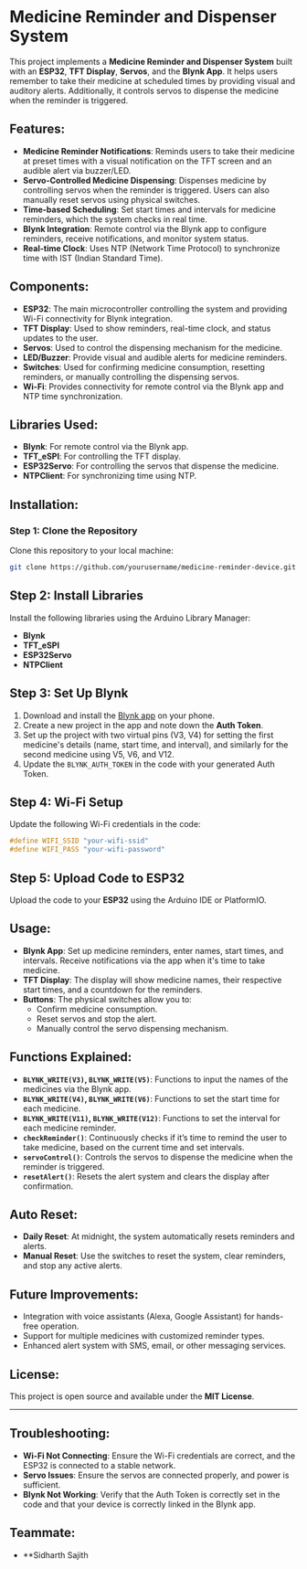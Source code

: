 # Medicine Reminder and Dispenser System

This project implements a **Medicine Reminder and Dispenser System** built with an **ESP32**, **TFT Display**, **Servos**, and the **Blynk App**. It helps users remember to take their medicine at scheduled times by providing visual and auditory alerts. Additionally, it controls servos to dispense the medicine when the reminder is triggered.

## Features:
- **Medicine Reminder Notifications**: Reminds users to take their medicine at preset times with a visual notification on the TFT screen and an audible alert via buzzer/LED.
- **Servo-Controlled Medicine Dispensing**: Dispenses medicine by controlling servos when the reminder is triggered. Users can also manually reset servos using physical switches.
- **Time-based Scheduling**: Set start times and intervals for medicine reminders, which the system checks in real time.
- **Blynk Integration**: Remote control via the Blynk app to configure reminders, receive notifications, and monitor system status.
- **Real-time Clock**: Uses NTP (Network Time Protocol) to synchronize time with IST (Indian Standard Time).

## Components:
- **ESP32**: The main microcontroller controlling the system and providing Wi-Fi connectivity for Blynk integration.
- **TFT Display**: Used to show reminders, real-time clock, and status updates to the user.
- **Servos**: Used to control the dispensing mechanism for the medicine.
- **LED/Buzzer**: Provide visual and audible alerts for medicine reminders.
- **Switches**: Used for confirming medicine consumption, resetting reminders, or manually controlling the dispensing servos.
- **Wi-Fi**: Provides connectivity for remote control via the Blynk app and NTP time synchronization.

## Libraries Used:
- **Blynk**: For remote control via the Blynk app.
- **TFT_eSPI**: For controlling the TFT display.
- **ESP32Servo**: For controlling the servos that dispense the medicine.
- **NTPClient**: For synchronizing time using NTP.

## Installation:

### Step 1: Clone the Repository
Clone this repository to your local machine:
```bash
git clone https://github.com/yourusername/medicine-reminder-device.git
```
## Step 2: Install Libraries
Install the following libraries using the Arduino Library Manager:

- **Blynk**
- **TFT_eSPI**
- **ESP32Servo**
- **NTPClient**

## Step 3: Set Up Blynk
1. Download and install the [Blynk app](https://blynk.io) on your phone.
2. Create a new project in the app and note down the **Auth Token**.
3. Set up the project with two virtual pins (V3, V4) for setting the first medicine's details (name, start time, and interval), and similarly for the second medicine using V5, V6, and V12.
4. Update the `BLYNK_AUTH_TOKEN` in the code with your generated Auth Token.

## Step 4: Wi-Fi Setup
Update the following Wi-Fi credentials in the code:

```cpp
#define WIFI_SSID "your-wifi-ssid"
#define WIFI_PASS "your-wifi-password"
```

## Step 5: Upload Code to ESP32
Upload the code to your **ESP32** using the Arduino IDE or PlatformIO.

## Usage:
- **Blynk App**: Set up medicine reminders, enter names, start times, and intervals. Receive notifications via the app when it's time to take medicine.
- **TFT Display**: The display will show medicine names, their respective start times, and a countdown for the reminders.
- **Buttons**: The physical switches allow you to:
  - Confirm medicine consumption.
  - Reset servos and stop the alert.
  - Manually control the servo dispensing mechanism.

## Functions Explained:
- **`BLYNK_WRITE(V3)`, `BLYNK_WRITE(V5)`**: Functions to input the names of the medicines via the Blynk app.
- **`BLYNK_WRITE(V4)`, `BLYNK_WRITE(V6)`**: Functions to set the start time for each medicine.
- **`BLYNK_WRITE(V11)`, `BLYNK_WRITE(V12)`**: Functions to set the interval for each medicine reminder.
- **`checkReminder()`**: Continuously checks if it’s time to remind the user to take medicine, based on the current time and set intervals.
- **`servoControl()`**: Controls the servos to dispense the medicine when the reminder is triggered.
- **`resetAlert()`**: Resets the alert system and clears the display after confirmation.

## Auto Reset:
- **Daily Reset**: At midnight, the system automatically resets reminders and alerts.
- **Manual Reset**: Use the switches to reset the system, clear reminders, and stop any active alerts.

## Future Improvements:
- Integration with voice assistants (Alexa, Google Assistant) for hands-free operation.
- Support for multiple medicines with customized reminder types.
- Enhanced alert system with SMS, email, or other messaging services.

## License:
This project is open source and available under the **MIT License**.

---

## Troubleshooting:
- **Wi-Fi Not Connecting**: Ensure the Wi-Fi credentials are correct, and the ESP32 is connected to a stable network.
- **Servo Issues**: Ensure the servos are connected properly, and power is sufficient.
- **Blynk Not Working**: Verify that the Auth Token is correctly set in the code and that your device is correctly linked in the Blynk app.

## Teammate:
- **Sidharth Sajith

